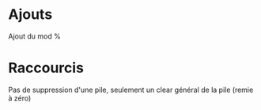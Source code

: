 # Ajouts
Ajout du mod %

# Raccourcis
Pas de suppression d'une pile, seulement un clear général de la pile (remie à zéro)